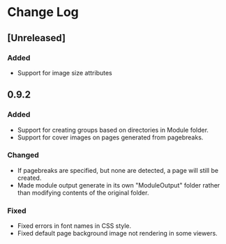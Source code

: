 # Change Log

## [Unreleased]
### Added
- Support for image size attributes

## 0.9.2
### Added
- Support for creating groups based on directories in Module folder.
- Support for cover images on pages generated from pagebreaks.

### Changed
- If pagebreaks are specified, but none are detected, a page will still be created.
- Made module output generate in its own "ModuleOutput" folder rather than modifying contents of the original folder.

### Fixed
- Fixed errors in font names in CSS style.
- Fixed default page background image not rendering in some viewers.